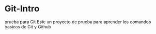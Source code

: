 # Git-Intro
prueba para Git
Este un proyecto de prueba para aprender los comandos basicos de Git y Github
